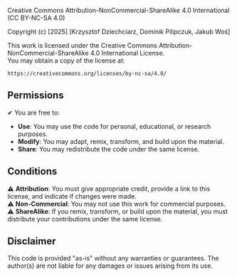 Creative Commons Attribution-NonCommercial-ShareAlike 4.0 International (CC BY-NC-SA 4.0)  

Copyright (c) [2025] [Krzysztof Dziechciarz, Dominik Pilipczuk, Jakub Woś]  

This work is licensed under the Creative Commons Attribution-NonCommercial-ShareAlike 4.0 International License.  
You may obtain a copy of the license at:  

    https://creativecommons.org/licenses/by-nc-sa/4.0/  

## Permissions  
✔ You are free to:  
- **Use**: You may use the code for personal, educational, or research purposes.  
- **Modify**: You may adapt, remix, transform, and build upon the material.  
- **Share**: You may redistribute the code under the same license.  

## Conditions  
⚠ **Attribution**: You must give appropriate credit, provide a link to this license, and indicate if changes were made.  
⚠ **Non-Commercial**: You may not use this work for commercial purposes.  
⚠ **ShareAlike**: If you remix, transform, or build upon the material, you must distribute your contributions under the same license.  

## Disclaimer  
This code is provided "as-is" without any warranties or guarantees. The author(s) are not liable for any damages or issues arising from its use.  
